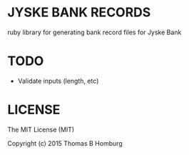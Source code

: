 # JYSKE BANK RECORDS

ruby library for generating bank record files for Jyske Bank

# TODO

- Validate inputs (length, etc)

# LICENSE

The MIT License (MIT)

Copyright (c) 2015 Thomas B Homburg
